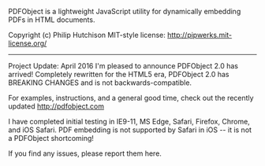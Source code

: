 PDFObject is a lightweight JavaScript utility for dynamically embedding PDFs in HTML documents.

Copyright (c) Philip Hutchison
MIT-style license: http://pipwerks.mit-license.org/

-----

Project Update: April 2016
I'm pleased to announce PDFObject 2.0 has arrived! Completely rewritten for the HTML5 era, PDFObject 2.0 has BREAKING CHANGES and is not backwards-compatible.

For examples, instructions, and a general good time, check out the recently updated http://pdfobject.com

I have completed initial testing in IE9-11, MS Edge, Safari, Firefox, Chrome, and iOS Safari. PDF embedding is not supported by Safari in iOS -- it is not a PDFObject shortcoming!

If you find any issues, please report them here.